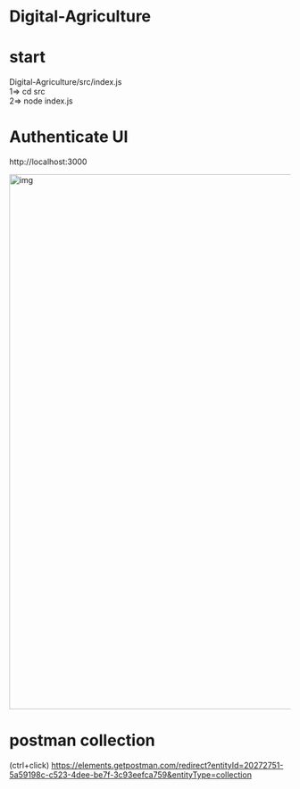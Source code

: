 # Digital-Agriculture
# start
<div>Digital-Agriculture/src/index.js</div>
<div>1=> cd src</div>
<div>2=> node index.js</div>

# Authenticate UI

http://localhost:3000
<div> </div>
<img width="959" alt="img" src="https://user-images.githubusercontent.com/105701108/205136957-1293c61d-0056-4cb9-b999-e2a22e70e529.png">

# postman collection
(ctrl+click)
https://elements.getpostman.com/redirect?entityId=20272751-5a59198c-c523-4dee-be7f-3c93eefca759&entityType=collection